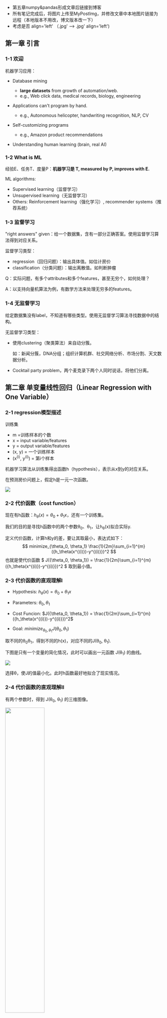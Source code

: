 - 第五章numpy&pandas形成文章后链接到博客
- 所有笔记完成后，将图片上传至MyPostImg，并修改文章中本地图片链接为远程（本地版本不用改，博文版本改一下）
- 考虑是否 align='left' （.jpg' --> .jpg' align='left')

## 第一章 引言

### 1-1 欢迎

机器学习应用：

- Database mining
  - **large datasets** from growth of automation/web.
  - e.g., Web click data, medical records, biology, engineering

- Applications can't program by hand.
  - e.g., Autonomous helicopter, handwriting recognition, NLP, CV
- Self-customizing programs
  - e.g., Amazon product recommendations

- Understanding human learning (brain, real AI)



### 1-2 What is ML

经验E、任务T、度量P：**机器学习是 T, measured by P, improves with E.**

ML algorithms:

- Supervised learning（监督学习）
- Unsupervised learning（无监督学习）
- Others: Reinforcement learning（强化学习）, recommender systems（推荐系统）



### 1-3 监督学习

"right answers" given：给一个数据集，含有一部分正确答案。使用监督学习算法得到对应关系。

监督学习类型：

- regression（回归问题）：输出具体值。如估计房价
- classification（分类问题）：输出离散值。如判断肿瘤

Q：实际问题，有多个attributes和多个features，甚至无穷个，如何处理？

A：以支持向量机算法为例，有数学方法来处理无穷多的features。



### 1-4 无监督学习

给定数据集没有label，不知道有哪些类型。使用无监督学习算法寻找数据中的结构。

无监督学习类型：

- 使用clustering（聚类算法）来自动分簇。

  如：新闻分簇，DNA分组；组织计算机群、社交网络分析、市场分割、天文数据分析。

- Cocktail party problem，两个麦克录下两个人同时说话，将他们分离。





## 第二章 单变量线性回归（Linear Regression with One Variable）

### 2-1 regression模型描述

训练集

- m =训练样本的个数
- x = input variable/features
- y = output variable/features
- (x, y) = 一个训练样本
- (x<sup>(i)</sup>, y<sup>(i)</sup>) = 第i个样本



机器学习算法从训练集得出函数h（hypothesis），表示从x到y的对应关系。

在预测房价问题上，假定h是一元一次函数。

<img src='G:\github-repos\MyPostImage\ml-notes-img\andrewng\1.jpg' />




### 2-2 代价函数（cost function）

现在有h函数：$h_\theta(x) = \theta_0 + \theta_1x$，还有一个训练集。

我们的目的是寻找h函数中的两个参数θ<sub>0</sub>、θ<sub>1</sub>，让h<sub>θ</sub>(x)拟合实际y.

定义代价函数，计算h和y的差，要让其取最小，表达式如下：
$$
minimize_{\theta_0, \theta_1}  \frac{1}{2m}\sum_{i=1}^{m}({h_\theta(x^{(i)})-y^{(i)}})^2
$$
也就是使代价函数  $ J({\theta_0, \theta_1}) = \frac{1}{2m}\sum_{i=1}^{m}({h_\theta(x^{(i)})-y^{(i)}})^2 $  取到最小值。



### 2-3 代价函数的直观理解I

- Hypothesis:		$h_\theta(x) = \theta_0 + \theta_1x$

- Parameters:		$\theta_0, \theta_1$

- Cost Funcion:	 $J({\theta_0, \theta_1}) = \frac{1}{2m}\sum_{i=1}^{m}({h_\theta(x^{(i)})-y^{(i)}})^2$

- Goal:					$minimize_{\theta_0, \theta_1} J({\theta_0, \theta_1})$ 

取不同的θ<sub>0</sub>θ<sub>1</sub>，得到不同的h(x)，对应不同的J(θ<sub>0</sub>, θ<sub>1</sub>).

下图是只有一个变量的简化情况，此时可以画出一元函数 J(θ<sub>1</sub>) 的曲线。

<img src='G:\github-repos\MyPostImage\ml-notes-img\andrewng\2.jpg' />

选择θ，使J的值最小化。此时h函数最好地拟合了现实情况。



### 2-4 代价函数的直观理解II

有两个参数时，得到 J(θ<sub>0</sub>, θ<sub>1</sub>) 的三维图像。

<img src='G:\github-repos\MyPostImage\ml-notes-img\andrewng\3.jpg'  width="50%" height="50%"/>

可以用等高线图在平面上展示。中心点处函数值最小。

<img src='G:\github-repos\MyPostImage\ml-notes-img\andrewng\4.jpg'  width="50%" height="50%"/>

我们希望有一个算法，来**自动找到使 J 最小的参数 θ** .



### 2-5 梯度下降（gradient descent）

1. 开始时，给θ设置初始值；

2. 改变θ，使 J 的值减少，直到取到了局部最小值；

3. 重复上个过程。

直观解释：

<img src='G:\github-repos\MyPostImage\ml-notes-img\andrewng\5.jpg'  width="50%" height="50%"/>

​		不同的初始点可能走到不同的结束点。

数学解释：

<img src='G:\github-repos\MyPostImage\ml-notes-img\andrewng\6.jpg'  width="70%" height="70%"/>

​		α 是学习率，表示梯度下降的步幅大小。偏导数表示梯度下降的方向。

​		需要注意的是，要让多个 θ 同时更新。先计算多个temp值，再一起赋新值。



### 2-6  梯度下降的直观理解

偏导数的直观解释：

<img src='G:\github-repos\MyPostImage\ml-notes-img\andrewng\7.jpg'  width="50%" height="50%"/>

​		以单个变量的函数为例。偏导数的值保s证了 θ 一定朝 J 下降的方向变化。

学习率 α 的直观解释：

<img src='G:\github-repos\MyPostImage\ml-notes-img\andrewng\8.jpg'  width="50%" height="50%"/>

​		α 太小，步数太多；α 太大，会导致无法收敛甚至发散。

在到达optimum点后，偏导数值为0，梯度下降算法就什么也不做了。

当学习率 α 不变时，梯度下降进行的过程中，偏导数通常会变小，因此每一步下降幅度会减小。

因此在接近局部最小值时，步子会变小。

<img src='G:\github-repos\MyPostImage\ml-notes-img\andrewng\9.jpg'  width="50%" height="50%"/>



### 2-7 线性回归的梯度下降

<img src='G:\github-repos\MyPostImage\ml-notes-img\andrewng\10.jpg'  width="70%" height="70%"/>

<img src='G:\github-repos\MyPostImage\ml-notes-img\andrewng\11.jpg'  width="70%" height="70%"/>

这个梯度下降算法称为 **batch** 梯度下降。

​		原因是：每一步梯度下降，都计算了**整个训练集m个样本**的插值平方总和。

​		也有方法不全览整个训练集，每次只关注小子集。这将在之后介绍。

接下来的课：

- 在线性代数上，存在一个解法，可以在不需要多步梯度下降的情况下，也能解出代价函数的最小值，这是另一种称为正规方程(**normal equations**)的方法。实际上在数据量较大的情况下，梯度下降法比正规方程要更适用一些。
- 梯度下降的通用算法





## 第三章 线性代数

### 3-1 矩阵和向量

向量是一个 n × 1 的矩阵。

默认的下标从1开始。



### 3-2 加法和标量乘法



### 3-3 矩阵与向量相乘

一元线性回归可以转换成矩阵和向量相乘。

下图是矩阵和向量的构造方法，以及代码。

<img src='G:\github-repos\MyPostImage\ml-notes-img\andrewng\12.jpg'  width="70%" height="70%"/>



### 3-4 矩阵乘法

<img src='G:\github-repos\MyPostImage\ml-notes-img\andrewng\13.jpg' />



### 3-5 矩阵乘法的性质

矩阵乘法是：

- 不可交换的 A × B ≠ B × A 
- 可结合的  (A × B)× C = A ×(B× C）

单位矩阵 I ：

- A · I = I · A = A



### 3-6 逆、转置

矩阵的逆

- AA<sup>-1</sup> = A<sub>-1</sub>A = I ，A是满秩方阵

矩阵的转置

- A<sup>T</sup><sub>ij</sub> = A<sub>ji</sub>





-----

## 第四章 多变量线性回归（Linear Regression with Multiple Variables）

### 4-1 多维特征

从只有1个变量的情况，推广到有m组n维特征的情况。

$h_\theta(x) = \theta_0 + \theta_1x_1 + \theta_2x_2 + ... + \theta_nx_n$

设x<sub>0</sub> = 1，则$h_\theta(x) = \theta^Tx$（写成向量内积表达式）



### 4.2 多变量梯度下降

<img src='G:\github-repos\MyPostImage\ml-notes-img\andrewng\14.jpg'  width="70%" height="70%"/>



### <span id="4.3">4.3 梯度下降技巧1-特征缩放</span>

当多个特征取值范围相差很大，梯度下降收敛得很慢。

因此，进行**Feature Scaling**，将每个特征都控制在约 -1 ≤ x<sub>i</sub> ≤ 1 的范围内。

<img src='G:\github-repos\MyPostImage\ml-notes-img\andrewng\15.jpg'  width="70%" height="70%"/>

 除了除以最大值，还有一个均值归一化的工作（**mean normalization**），让特征的均值接近0.

具体做法是用 （x<sub>i</sub> - μ<sub>i</sub>）代替 x<sub>i</sub>。

<img src='G:\github-repos\MyPostImage\ml-notes-img\andrewng\16.jpg'  width="70%" height="70%"/>



### <span id="4.4">4.4 梯度下降技巧2-学习率</span>

绘制随迭代次数增加，代价函数值的变化图象，来确定梯度下降算法在正常运行。

也可以用设置阈值（检测平滑）的方式自动测试，但确定阈值是困难的。看图像在大多数时候更方便直观。

<img src='G:\github-repos\MyPostImage\ml-notes-img\andrewng\17.jpg' />

当代价函数曲线是上升的或不收敛，通常的解决方法是使用更小的 α 值。

α 太小会让收敛变得很慢，多试几次，选一个合适的 α 值。



### <span id="4.5">4.5 选择合适的特征和多项式回归（polynomial regression）</span>

通过对函数图像的了解，和对数据的了解，**选择合适的特征**，来获得更好的模型。

如预测房屋价格，可以选择房屋的size，或者房屋的宽度等特征。

用多项式回归（**polynomial regression**）来理解选择特征：

<img src='G:\github-repos\MyPostImage\ml-notes-img\andrewng\18.jpg' />

​		作简单的处理来拟合多项式模型：让x<sub>i</sub>为size的i次方，或对size开方。

​		在这种指数变换的情况下，做特征scaling是很有必要的。

也有些算法能够观察给出的数据，**自动**选择特征。



### 4.6 正规方程

对于某些**线性回归问题**，正规方程可以求解参数 θ 的最优值。

**正规方程：**

当 θ 是一个实数，让代价函数导数为0，可以解出 θ 的值。（函数求极小值，找导数为 0 的点）

推广到 θ 是向量，通过设置代价函数的偏导数为0，求解 θ 。

<img src='G:\github-repos\MyPostImage\ml-notes-img\andrewng\19.jpg'  width="70%" height="70%"/>

具体做法：构造 m*(n+1) 矩阵 X 和 m 维向量 y ，用最小二乘法计算 θ 。

<img src='G:\github-repos\MyPostImage\ml-notes-img\andrewng\20.jpg'  width="70%" height="70%"/>



<img src='G:\github-repos\MyPostImage\ml-notes-img\andrewng\21.jpg'  width="70%" height="70%"/>

**使用正规方程法，不需要做特征scaling。**



线性回归问题的求解参数 θ：

- 梯度下降：在减小代价函数的过程中，**迭代变换  θ ** 。
  - 需要选择 α 并进行需要多次迭代

- 正规方程：**解析求解，只需一步**。
  - n 很大时，(X<sup>T</sup>X)<sup>-1</sup> 很难算（n10000时是进行选择的边缘）



### <span id="4.7">4.7 *正规方程及不可逆性</span>

使用正规方程求解参数 $\theta = (X^TX)^{-1}X^Ty$ 时，如果：

**X<sup>T</sup>X不可逆**时（其实发生得很少）

- 咋办？	如在Octave里，有**求伪逆的函数 pinv**，矩阵不可逆时也可以正常求解。 
- 原因？    矩阵不满秩。
  - **多个 x 线性相关**。修改冗余的特征
  - **m≤n（特征多，数据少）**。用正则化（**regularization**）解决





-----

## 第五章 Octave Tutorial

由于Octave不再具有先进性，我学习了Python3的numpy和pandas库，[笔记见代码和注释](https://github.com/ACBGZM/ml-notes/tree/master/ng-ml2014/code/01-numpyandpandas)。

***（todo：此处总结成一篇文章后，链接到个人博客去）***

### 5.6 向量化

将一般的运算转化成**使用线性代数库的矩阵、向量运算**。

<img src='G:\github-repos\MyPostImage\ml-notes-img\andrewng\22.jpg'  width="70%" height="70%"/>

在线性回归问题，同步更新θ的问题上，向量运算如下：

<img src='G:\github-repos\MyPostImage\ml-notes-img\andrewng\23.jpg' />

- **θ 是向量，α 是数，δ 是向量**。最终目的是**更新 θ 向量**。
- 对于 δ ，是由多个数组成的向量。
  - δ<sub>k</sub> 由 h-y和x<sub>k</sub><sup>(i)</sup>相乘再相加而来，**h-y是插值是一个数，x<sub>k</sub><sup>(i)</sup>是第i行第k个属性值也是一个数，δ<sub>k</sub> 就是一个数**。
  - **δ 是由数组成的向量**。
  - 整体上，也可以看做图片上 $u = 2v + 5w$ 的向量相加形式：先纵向形成向量，**所有的h-y是一样的，也就是是一个倍数，x是第i行数据的一个向量。δ就像u一样，做类似的向量×系数再相加**。





-----

## 第六章 逻辑回归（Logistic Regression）

当要预测的 y 是离散的，就是 Classification 问题。

Logistic Regression 算法就是一个广泛应用的 Classification 算法。

### 6.1 分类问题（classification）

Q：为什么线性回归不好用了？

A：线性回归解决这类问题的方法是拟合后设置阈值，再区分成离散值。

​	   如图，当在远处值，拉低了直线的斜率，就会让前面的肿瘤被误判成0.

（别忘了 x<sub>0</sub> 默认为1，以此让 θ<sub>0 </sub>作为偏移量，让直线离开原点）

<img src='G:\github-repos\MyPostImage\ml-notes-img\andrewng\24.jpg'  />

另外，与linear regression不同，logistic regression算法需要让 $h_\theta(x)$ 的值在 [0, 1]。



### 6.2 假设表示（hypothesis representation）

当有一个分类问题，我们要用哪个方程，来表示我们的假设？

<img src='G:\github-repos\MyPostImage\ml-notes-img\andrewng\25.jpg'  />

Sigmoid/Logistic 方程如图，我们通过拟合出 θ，让 x 和 h 反应真实情况。

从结果上，我们的结论是 $h_\theta(x)=P(y=1|x;\theta)$ ，即：x 这个样本，有 h 的概率，是 y=1 代表的情况.

（" probability that y = 1, given x, parameterized by θ "）

 

### 6.3 判定边界（decision boundary）

这个概念让我们理解假设函数 h 是如何做出预测的。

<img src='G:\github-repos\MyPostImage\ml-notes-img\andrewng\26.jpg'  width="60%" height="60%"/>

- 当 $\theta^Tx ≥ 0$ 时，有  $h_\theta(x) = g(\theta^Tx) ≥ 0.5$ ，取离散值 y = 1；

- 当 $\theta^Tx ≤ 0$ 时，有  $h_\theta(x) = g(\theta^Tx) ≤ 0.5$ ，取离散值 y = 0。

一个例子：

<img src='G:\github-repos\MyPostImage\ml-notes-img\andrewng\27.jpg'  width="60%" height="60%"/>

以途中两个x的情况为例，$\theta$ 可以确定一条直线，把 y = 1 和 y = 0 的情况分隔开，这条直线就叫判定边界。

在 [4.5 节](#4.5)中介绍了多项式回归，在特征 x 中，添加额外的高阶多项式项。在逻辑回归中也适用：

<img src='G:\github-repos\MyPostImage\ml-notes-img\andrewng\28.jpg'  width="60%" height="60%"/>

区别是线性回归改的是 $h_\theta(x) = \theta^Tx$，而逻辑回归问题改的是 $\theta^Tx$ ， $h_\theta(x) = g(\theta^Tx)$。

需要注意的是：判定边界是由 θ 确定的，不是由训练集定义的。训练集的 x 所做的只是拟合出合适的 θ。

问题来了：如何根据数据，自动拟合出参数 θ ？（有些包的函数可以，如scipy）



### 6.4 代价函数（cost function）

问题如下：如何选择 θ ？该定义怎样的代价函数来迭代 θ ？

<img src='G:\github-repos\MyPostImage\ml-notes-img\andrewng\29.jpg'  width="50%" height="50%"/>

在线性回归问题中，$h_\theta(x)=\theta^Tx$ 是线性函数，定义 $Cost(h_\theta(x), y) = \frac{1}{2}(h_\theta(x)-y)^2$ ，进而定义代价函数 $J(\theta) = \frac{1}{m} \Sigma Cost$。$J(\theta)$是 convex 函数，梯度下降可以应用。

而在逻辑回归问题中， $h_\theta(x) = \frac{1}{1+e^{-\theta^Tx}}$ **不是线性**的，如果还是像线性回归那样计算 $J(\theta)$ ，会发现 $J(\theta)$ 是一个 **non-convex 函数，使梯度下降无法应用**。

<img src='G:\github-repos\MyPostImage\ml-notes-img\andrewng\30.jpg'  width="60%" height="60%"/>

需要另外找一个是凸函数的Cost函数：
$$
\begin{equation}
Cost(h_\theta(x), y)=\left\{
\begin{array}{rcl}
-log(h_\theta(x)) & \text{if} \quad y=1\\
-log(1-h_\theta(x)) & \text{if} \quad y=0\\
\end{array} \right.
\end{equation}
$$

- y = 1 时，预测出的 h 越偏离 1，Cost 越大；

<img src='G:\github-repos\MyPostImage\ml-notes-img\andrewng\31.jpg'  width="60%" height="60%"/>

- y = 0 时，预测出的 h 越偏离 0，Cost 越大。

<img src='G:\github-repos\MyPostImage\ml-notes-img\andrewng\32.jpg'  width="60%" height="60%"/>

本节定义了单训练样本的代价函数，虽然没有进行详细的凸性分析，但代价函数此时是凸函数。接下来将扩展此结论，给出整个训练集的代价函数的定义。并给出更简单的写法。



### 6.5 简化代价函数和应用梯度下降

**简化代价函数：**

- 逻辑回归的代价函数：

$$
J(\theta) = \frac{1}{m}\sum_{i=1}^{m}Cost({h_\theta(x^{(i)}), y^{(i)}})
$$

$$
\begin{equation}
Cost(h_\theta(x), y)=\left\{
\begin{array}{rcl}
-log(h_\theta(x)) & \text{if} \quad y=1\\
-log(1-h_\theta(x)) & \text{if} \quad y=0\\
\end{array} \right.
\end{equation}
$$

$$
Note:y总是取0或1
$$

- Cost函数简写为：

$$
Cost(h_\theta(x), y)= -y \log h_\theta(x)-(1-y) \log(1-h_\theta(x))
$$

- 代价函数简写为：

$$
J(\theta) = -\frac{1}{m}[\sum_{i=1}^{m}y^{(i)} \log h_\theta(x^{(i)})+(1-y^{(i)}) \log(1-h_\theta(x^{(i)}))]
$$

Q：为什么选择这样形式的代价函数？

A：虽然没有详细解释，但这个式子是通过极大似然法得来的，是统计学中，为不同的模型快速寻找参数的方法。并且这是一个convex函数。

**应用梯度下降：**

<img src='G:\github-repos\MyPostImage\ml-notes-img\andrewng\33.jpg' />

（todo：↑ 上式少写了一个 $\frac{1}{m}$？）

从形式上，逻辑回归和线性回归的梯度下降表达式一样。但两者的 $h_\theta(x)$ 定义不同，实际上是完全不同的东西。

在线性回归介绍的方法，像 [如何监控梯度下降正常运行](#4.4)、[feature scaling](#4.3) 在逻辑回归也适用。



### 6.6 高级优化

<img src='G:\github-repos\MyPostImage\ml-notes-img\andrewng\34.jpg' />

除了梯度下降，还有其他的高级算法能让 $J(\theta)$ 收敛。如共轭梯度、BFGS、L-BFGS。

只需知道用法即可，不一定要弄清所有的实现细节，也不要自己去实现这些算法。

```matlab
function [jVal, gradient] = costFunction(theta)
	jVal = (theta(1) - 5) ^ 2 + (theta(2) - 5) ^ 2;
	gradient = zeros(2, 1);
	gradient(1) = 2 * (theta(1) - 5);
	gradient(2) = 2 * (theta(1) - 5);

options = optimset('GradObj', 'on', 'MaxIter', '100');
initialTheta = zeros(2, 1)
[optTheta, functionVal, exitFlag] = fminunc(@costFunction, initialTheta, options)
```

以上代码调用 fminunc 来进行函数的收敛和 optTheta 的迭代。

对于一般场景的逻辑回归，多个theta的处理方式如下：

<img src='G:\github-repos\MyPostImage\ml-notes-img\andrewng\35.jpg'  width="60%" height="60%"/>



### 6.7 多分类问题：一对多（multi-class classification）

训练集的数据有多个分类，如何拟合分类器？

one-vs-all 方法：把训练集的每个类别分别单独拟合一个分类器。

<img src='G:\github-repos\MyPostImage\ml-notes-img\andrewng\36.jpg'  width="70%" height="70%"/>

训练一个逻辑回归分类器 $h_\theta^{(i)}(x)$ ，对于每个类别 $i$ ，分类器预测 $y = i$ 的概率。

为了预测任意一个输入 $x$ 的分类，取 $\substack{\max\\i}h_\theta^{(i)}(x)$ ，即让分类器取最大概率值的 $i$ 类别。





-----

## 第七章 正则化（Regularization）

### <span id="7.1">7.1 过拟合问题（overfitting）</span>

<img src='G:\github-repos\MyPostImage\ml-notes-img\andrewng\37.jpg'  width="70%" height="70%"/>

- **过拟合（overfit）**：过于贴近训练数据的特征了，在训练集上近乎完美的预测/区分了所有的数据，但是**缺乏泛化能力**，在新的测试集上表现不佳。

- **欠拟合（underfit）**：测试样本的特性没有学习到，或模型过于简单无法拟合或区分样本。



(**识别过拟合、欠拟合的情况。**)

当 **features 的数量太多**，甚至比 training data 的数量都多，就很有可能出现过拟合。比如像窗户的数量、门的数量等特征，看上去都与房屋的价格有关。

**解决过拟合问题的方法**：

- **减少特征的数量**
  - 人工选择特征，进行取舍。舍弃特征的同时也会舍弃信息。
  - 使用模型选择算法，自动选择保留的特征。（在之后介绍）
- **正则化（regularization）**
  - 保留所有特征，但减少参数 $\theta_j$ 的量级/大小。
  - 情况：有多个特征、并且每个特征都是或多或少有用的，我们不希望把他们舍弃掉。



### <span id="7.2">7.2 正则化的直观理解、代价函数（cost function）</span>

#### 正则化的直观理解：

<img src='G:\github-repos\MyPostImage\ml-notes-img\andrewng\38.jpg'  width="60%" height="60%"/>

通过减小参数 θ<sub>3</sub>、θ<sub>4</sub> 的值，给 x<sub>3</sub>、x<sub>4</sub> 两个特征加入惩罚，曲线就跟二次函数没什么区别了。

这就是正则化背后思想：

<img src='G:\github-repos\MyPostImage\ml-notes-img\andrewng\39.jpg'  width="60%" height="60%"/>

不知道具体哪些特征 x 该舍弃掉，就**减小所有参数 θ** 。

#### 具体方法

在 $J(\theta)$ 后面加上一项 $\lambda\sum^{n}_{i=1}\theta_j^2$ ，在收敛 $J(\theta)$ 的同时让所有 $\theta$ 变小。

tips：

- 通常不含常数项 $\theta_0$ ，但影响不大。
- 要**选择合适的正则化参数 $\lambda$**。$\lambda$ 的作用是在两个目标中平衡：表达式前面的项代表**对数据更好的拟合**，后面的项代表**让参数尽量小来避免过拟合**。
  - $\lambda$ 越大，$\theta$ 的惩罚越大。如果 $\lambda$ 太大，$\theta$ 都接近0，就相当于把假设函数的项都忽略掉了，最后只剩一个常数项 $\theta _0$，造成欠拟合。

(问题：**如何自动选择 $\lambda$** ？)



### <span id="7.3">7.3 线性回归的正则化（regularized linear regression）</span>

拟合线性回归模型的两种算法：**基于梯度下降、基于正规方程**。

#### 梯度下降

在 $J(\theta)$ 的最后加一项 $\frac{\lambda}{2m}\sum^n_{j=1}\theta^2_j$ 。

<img src='G:\github-repos\MyPostImage\ml-notes-img\andrewng\40.jpg'  width="60%" height="60%"/>

梯度下降，求偏导 $\frac{\lambda}{m}\theta_j$ ：

<img src='G:\github-repos\MyPostImage\ml-notes-img\andrewng\41.jpg'  width="60%" height="60%"/>

直观的理解，正则化的梯度下降是让 $\theta_j$ **每次额外乘以一个比1略小的数** $(1-\alpha\frac{\lambda}{m})$ ，每次都把参数改小一点。

将 θ<sub>0</sub> 和其余 θ 区别开。（$(1-\alpha\frac{\lambda}{m})$ 跟1差不多大，所以区分开的影响不大。可以对比两个式子看正则化给梯度下降带来的变化。）

#### 正规方程

回忆一下正规方程：构造 m*(n+1) 矩阵 X 和 m 维向量 y ，设定代价函数的导数为 0，用最小二乘法计算 θ。

正规方程正则化的方式是加一个 (n+1)*(n+1) 的方阵，这个方阵的构造如下图所示。

<img src='G:\github-repos\MyPostImage\ml-notes-img\andrewng\42.jpg'  width="60%" height="60%"/>

***正则化中的 $X^TX$不可逆问题（见[4.7](#4.7)）**：

<img src='G:\github-repos\MyPostImage\ml-notes-img\andrewng\43.jpg'  width="60%" height="60%"/>

在不进行正则化时，一些语言的库函数也可以**计算不可逆的矩阵**。

进行正则化后，如果 $\lambda>0$ ，可证得 $(X^TX+\lambda R)$ **一定是可逆的**。



### <span id="7.4">7.4 逻辑回归的正则化（regularized logistic regression）</span>

跟线性回归的梯度下降差不多。

在 $J(\theta)$ 的最后加一项 $\frac{\lambda}{2m}\sum^n_{j=1}\theta^2_j$ 。

<img src='G:\github-repos\MyPostImage\ml-notes-img\andrewng\44.jpg'  width="60%" height="60%"/>

梯度下降求偏导 $\frac{\lambda}{m}\theta_j$ ：

<img src='G:\github-repos\MyPostImage\ml-notes-img\andrewng\45.jpg'  width="60%" height="60%"/>

实现方法：先定义代价函数：

<img src='G:\github-repos\MyPostImage\ml-notes-img\andrewng\46.jpg'  width="60%" height="60%"/>

再把代价函数用到fminunc：```fminunc(@costFunction);``` 。





-----

## 第八章 神经网络：表述（Neural Networks: Representation）

### <span id="8.1">8.1 非线性假设</span>

Q：为什么要学习神经网络算法？（跟线性回归、逻辑回归相比有什么先进性）

A：如果**n太大，feature太多**，之前介绍的算法就不理想了。 对于许多实际的机器学习问题，n一般是很大的。

<img src='G:\github-repos\MyPostImage\ml-notes-img\andrewng\47.jpg'  width="60%" height="60%"/>

如图，100个n会产生约5000个二次项，对应同样多的参数。如果包含所有的二次项，运算量会很大，并且很可能会出现过拟合的现象。如果再包含三次项，……。当**n很大**，通过增加feature来建立非线性分类器不是一个好办法。

而现实中的问题往往有很大的n。如50\*50分辨率的灰度图像，要存储每个像素的值，n=50\*50=2500；进行特征映射，n=2500*2500/2≈3,000,000。



### <span id="8.2">8.2 神经元和大脑</span>

可以用单个算法来模拟大脑的学习算法吗？

本节课举例论证了：人的一些感官是相通的——可以把任何sensor接入大脑，然后大脑的学习算法就能找出学习数据的方法，并处理这些数据。

现在的问题：如何找出大脑的学习算法？



### <span id="8.3">8.3 模型表示Ⅰ</span>

当使用神经网络时，如何表示我们的假设或模型？大脑里的神经元是相互连接的，通过接收、处理、传递电信号的方式工作 。

通过以下方式表示单个的人工神经元：

<img src='G:\github-repos\MyPostImage\ml-notes-img\andrewng\48.jpg'  width="80%" height="80%"/>

模型的表示：

<img src='G:\github-repos\MyPostImage\ml-notes-img\andrewng\49.jpg'  width="80%" height="80%"/>

- 用 $a_i^{(j)}$ 表示第 $j$ 层的第 $i$ 个神经元。

- 用 $\Theta^{(j)}$ 表示从第 $j$ 层到 $j+1$  层的权重矩阵。

- 如果一个网络，在第 $j$ 层有 $s_j$ 个单元，在第 $j+1$ 层有 $s_{j+1}$ 个单元，那么 $\Theta^{(j)}$ 的维度是 $s_{j+1}×(s_j+1)$。是**从后往前**的形式。
  - 我的理解：矩阵的行是下一层的每个神经元的权重列表，列对应上一层的神经元。列要加一是**加上上一层的偏置**，也就是$x_0$。



### <span id="8.4">8.4 模型表示Ⅱ：向量化和前向传播</span>

*本章直观地理解向量化的方法，并明白为什么这是学习复杂的非线性假设函数的好方法。*

向前传播的向量化：

<img src='G:\github-repos\MyPostImage\ml-notes-img\andrewng\50.jpg'  width="80%" height="80%"/>

- $z^{(j+1)} = \Theta^{(j)}a^{(j)}$，每层的 $z:(s_{j+1}×1)$ 是偏置矩阵 $\Theta:(s_{j+1}×(s_j+1))$ 和上层的输出 $a:((s_j+1)×1)$ 做矩阵运算得出的。

- $a^{(j)} = g(z^{(j)})$，每行的输出 $a$ 是对 $z$ 做 sigmoid 运算。
- 每一层都添加偏置  $a_0^{(j)}=1$

这种前向传播的方法也可以帮助我们了解神经网络的作用，和神经网络算法为什么能在学习非线性假设函数时有好的表现。

<img src='G:\github-repos\MyPostImage\ml-notes-img\andrewng\51.jpg'  width="80%" height="80%"/>

神经网络在每一层都像是做一个逻辑回归，根据输入拟合一些权值；而且每层的输入都是前层根据自动拟合的权值，计算得到的输出，因此可以包含一些很复杂的特征。神经网络可以利用隐藏层计算更复杂的特征，并最终输出到输出层。

*在接下来的两章，讨论具体的例子，描述如何利用神经网络来计算输入的非线性假设函数。*



### <span id="8.5">8.5 举例直观理解Ⅰ</span>

使用神经网络计算 AND 门：

<img src='G:\github-repos\MyPostImage\ml-notes-img\andrewng\52.jpg'  width="80%" height="80%"/>

计算 OR 门：

<img src='G:\github-repos\MyPostImage\ml-notes-img\andrewng\53.jpg'  width="80%" height="80%"/>

只要设置恰当的权值，神经网络就能起到相应的作用。



### <span id="8.6">8.6 举例直观理解Ⅱ</span>使用有一层隐藏层的神经网络计算 NOR 函数

使用感知机来解决非线性问题：亦或。

使用有一层隐藏层的神经网络计算 NOR 函数：

<img src='G:\github-repos\MyPostImage\ml-notes-img\andrewng\54.jpg'  width="80%" height="80%"/>

x<sub>1</sub> NOR x<sub>2</sub> = (x<sub>1</sub> AND x<sub>2</sub>)    OR    ( (NOT x<sub>1</sub>) AND (NOT x<sub>2</sub>) )

通过识别手写数字的视频展示了，神经网络可以学习相当复杂的函数，并且有一定的抗干扰能力：

<img src='G:\github-repos\MyPostImage\ml-notes-img\andrewng\55.jpg'  width="60%" height="60%"/>



### <span id="8.7">8.7 神经网络的多元分类问题（multi-class clasification）</span>

上节的手写数字识别问题就是多分类问题，需要识别10种类型的数字。

<img src='G:\github-repos\MyPostImage\ml-notes-img\andrewng\56.jpg'  width="80%" height="80%"/>

方法是设置多个输出层神经元，再把训练集 $(x^{(i)},y^{(i)})$ 、输出 $h_\Theta(x^{(i)})=y^{(i)}$ 的 $y$ 都变成向量的形式。途中输出分成四类，则 $y$ 是四维向量。

*本章讲述了如何构建模型来表示神经网络算法。在下一章，将学习如何构建训练集，如何让神经网络自动学习参数。*





## 第九章 神经网络的学习（Neural Networks: Learning）

讲一个学习算法，可以在给定数据集上，为神经网络拟合参数。

### <span id="9.1">9.1 代价函数（cost function）</span>

#### 神经网络的符号表示：

<img src='G:\github-repos\MyPostImage\ml-notes-img\andrewng\57.jpg'  width="80%" height="80%"/>

- $L$：层数
- $s_l$：第 $l$ 层的神经元数（不含偏置神经元）

- $K$：输出神经元的个数。
  - 二元神经网络的 $s_l=K=1$，多元神经网络的 $s_l=K$。
  - $h_\Theta(x) ∈ \R^K$



#### 神经网络的代价函数：

逻辑回归的代价函数一般表达式如下：
$$
J(\theta) = -\frac{1}{m}\bigg[\sum_{i=1}^{m}y^{(i)} \log h_\theta(x^{(i)})+(1-y^{(i)}) \log(1-h_\theta(x^{(i)}))\bigg]+\frac{\lambda}{2m}\sum_{j=1}^n\theta^2_j
$$
对于神经网络，有
$$
h_\Theta(x)∈\R^K,(h_\Theta(x))_i=i^{th} output
$$

$$
J(\Theta) = -\frac{1}{m}\bigg[\sum_{i=1}^{m}\sum_{k=1}^{K}y^{(i)}_k \log (h_\Theta(x^{(i)}))_k+(1-y^{(i)}_k) \log(1-h_\Theta(x^{(i)}))_k\bigg] \\
+\frac{\lambda}{2m}\sum_{l=1}^{L-1}\sum_{i=1}^{s_l}\sum_{j=1}^{s_l+1}(\Theta^{(l)}_{ji})^2
$$





### <span id="9.2">9.2 反向传播算法</span>











### <span id="9.3">9.3 反向传播算法的直观理解</span>









### <span id="9.4">9.4 使用注意：展开参数</span>







### <span id="9.5">9.5 梯度检验</span>







### <span id="9.6">9.6 随机初始化</span>







### <span id="9.7">9.7 组合起来</span>







### <span id="9.8">9.8 无人驾驶</span>
